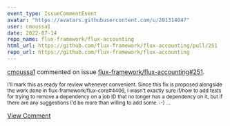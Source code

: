 ```yaml
---
event_type: IssueCommentEvent
avatar: "https://avatars.githubusercontent.com/u/20131404?"
user: cmoussa1
date: 2022-07-14
repo_name: flux-framework/flux-accounting
html_url: https://github.com/flux-framework/flux-accounting/pull/251
repo_url: https://github.com/flux-framework/flux-accounting
---
```


<a href='https://github.com/cmoussa1' target='_blank'>cmoussa1</a> commented on issue <a href='https://github.com/flux-framework/flux-accounting/pull/251' target='_blank'>flux-framework/flux-accounting#251</a>.

<small>I'll mark this as ready for review whenever convenient. Since this fix is proposed alongside the work done in flux-framework/flux-core#4406, I wasn't exactly sure if/how to add tests for trying to remove a dependency on a job ID that no longer has a dependency on it, but if there are any suggestions I'd be more than willing to add some. :-) ...</small>

<a href='https://github.com/flux-framework/flux-accounting/pull/251' target='_blank'>View Comment</a>